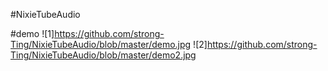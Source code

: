 #NixieTubeAudio


#demo
![1]https://github.com/strong-Ting/NixieTubeAudio/blob/master/demo.jpg
![2]https://github.com/strong-Ting/NixieTubeAudio/blob/master/demo2.jpg

